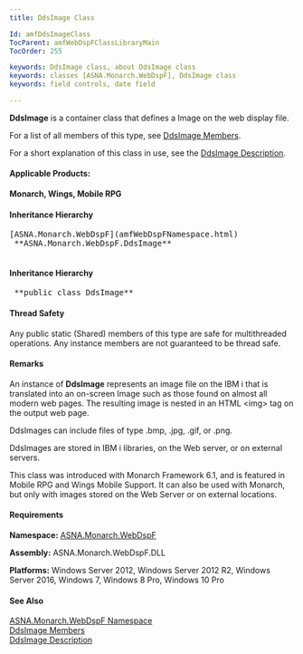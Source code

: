 ```yaml
---
title: DdsImage Class

Id: amfDdsImageClass
TocParent: amfWebDspFClassLibraryMain
TocOrder: 255

keywords: DdsImage class, about DdsImage class
keywords: classes [ASNA.Monarch.WebDspF], DdsImage class
keywords: field controls, date field

---
```


**DdsImage** is a container class that defines a Image on the web display file.

For a list of all members of this type, see [ DdsImage Members](amfDdsImageClassMembers.html).

For a short explanation of this class in use, see the [DdsImage Description](amfUnderstandingImageControls.html).

#### Applicable Products:
**Monarch, Wings, Mobile RPG** 
<!--mine -->

#### Inheritance Hierarchy
<pre>[ASNA.Monarch.WebDspF](amfWebDspFNamespace.html)
 **ASNA.Monarch.WebDspF.DdsImage** 
                </pre>

<!--mine -->

#### Inheritance Hierarchy
<pre class="syntax"> **public class DdsImage** </pre>

#### Thread Safety
Any public static (Shared) members of this type are safe for multithreaded operations. Any instance members are not guaranteed to be thread safe.

#### Remarks
An instance of **DdsImage** represents an image file on the IBM i that is translated into an on-screen Image such as those found on almost all modern web pages. The resulting image is nested in an HTML &lt;img&gt; tag on the output web page.

DdsImages can include files of type .bmp, .jpg, .gif, or .png.

DdsImages are stored in IBM i libraries, on the Web server, or on external servers.

This class was introduced with Monarch Framework 6.1, and is featured in Mobile RPG and Wings Mobile Support. It can also be used with Monarch, but only with images stored on the Web Server or on external locations.
<!-- -->

#### Requirements
**Namespace:** [ASNA.Monarch.WebDspF](amfWebDspFNamespace.html)

**Assembly:** ASNA.Monarch.WebDspF.DLL

**Platforms:** Windows Server 2012, Windows Server 2012 R2, Windows Server 2016, Windows 7, Windows 8 Pro, Windows 10 Pro

#### See Also
[ ASNA.Monarch.WebDspF Namespace](amfWebDspFNamespace.html) <br /> [ DdsImage Members](amfDdsImageClassMembers.html) <br />[DdsImage Description](amfUnderstandingImageControls.html)
